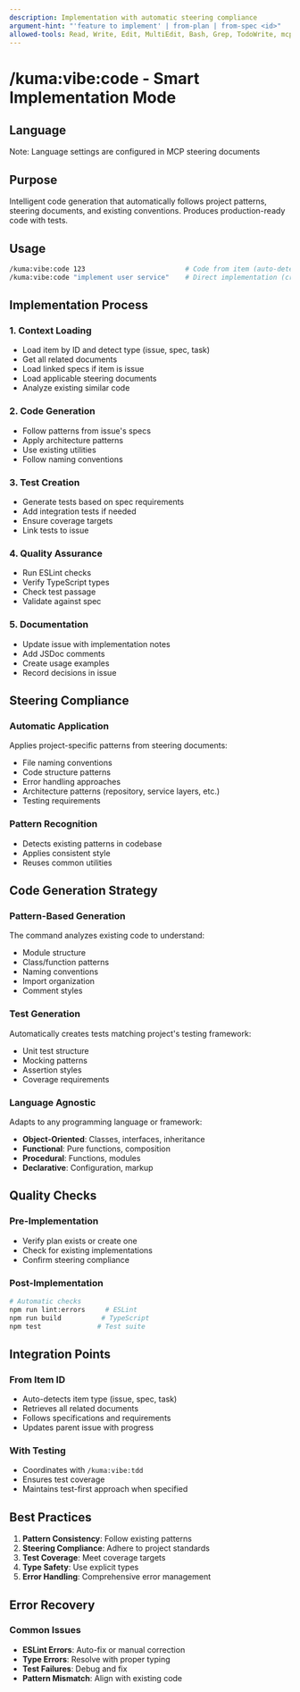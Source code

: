 ```yaml
---
description: Implementation with automatic steering compliance
argument-hint: "'feature to implement' | from-plan | from-spec <id>"
allowed-tools: Read, Write, Edit, MultiEdit, Bash, Grep, TodoWrite, mcp__shirokuma-kb__get_item
---
```


# /kuma:vibe:code - Smart Implementation Mode

## Language

Note: Language settings are configured in MCP steering documents

## Purpose

Intelligent code generation that automatically follows project patterns, steering documents, and existing conventions. Produces production-ready code with tests.

## Usage

```bash
/kuma:vibe:code 123                         # Code from item (auto-detect type)
/kuma:vibe:code "implement user service"    # Direct implementation (creates issue)
```

## Implementation Process

### 1. Context Loading
- Load item by ID and detect type (issue, spec, task)
- Get all related documents
- Load linked specs if item is issue
- Load applicable steering documents
- Analyze existing similar code

### 2. Code Generation
- Follow patterns from issue's specs
- Apply architecture patterns
- Use existing utilities
- Follow naming conventions

### 3. Test Creation
- Generate tests based on spec requirements
- Add integration tests if needed
- Ensure coverage targets
- Link tests to issue

### 4. Quality Assurance
- Run ESLint checks
- Verify TypeScript types
- Check test passage
- Validate against spec

### 5. Documentation
- Update issue with implementation notes
- Add JSDoc comments
- Create usage examples
- Record decisions in issue

## Steering Compliance

### Automatic Application
Applies project-specific patterns from steering documents:
- File naming conventions
- Code structure patterns
- Error handling approaches
- Architecture patterns (repository, service layers, etc.)
- Testing requirements

### Pattern Recognition
- Detects existing patterns in codebase
- Applies consistent style
- Reuses common utilities

## Code Generation Strategy

### Pattern-Based Generation
The command analyzes existing code to understand:
- Module structure
- Class/function patterns
- Naming conventions
- Import organization
- Comment styles

### Test Generation
Automatically creates tests matching project's testing framework:
- Unit test structure
- Mocking patterns
- Assertion styles
- Coverage requirements

### Language Agnostic
Adapts to any programming language or framework:
- **Object-Oriented**: Classes, interfaces, inheritance
- **Functional**: Pure functions, composition
- **Procedural**: Functions, modules
- **Declarative**: Configuration, markup

## Quality Checks

### Pre-Implementation
- Verify plan exists or create one
- Check for existing implementations
- Confirm steering compliance

### Post-Implementation
```bash
# Automatic checks
npm run lint:errors     # ESLint
npm run build          # TypeScript
npm test              # Test suite
```

## Integration Points

### From Item ID
- Auto-detects item type (issue, spec, task)
- Retrieves all related documents
- Follows specifications and requirements
- Updates parent issue with progress

### With Testing
- Coordinates with `/kuma:vibe:tdd`
- Ensures test coverage
- Maintains test-first approach when specified

## Best Practices

1. **Pattern Consistency**: Follow existing patterns
2. **Steering Compliance**: Adhere to project standards
3. **Test Coverage**: Meet coverage targets
4. **Type Safety**: Use explicit types
5. **Error Handling**: Comprehensive error management

## Error Recovery

### Common Issues
- **ESLint Errors**: Auto-fix or manual correction
- **Type Errors**: Resolve with proper typing
- **Test Failures**: Debug and fix
- **Pattern Mismatch**: Align with existing code

